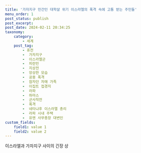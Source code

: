 ```yaml
---
title: '가자지구 민간인 대학살 위기 이스라엘의 폭격 속에 고통 받는 주민들'
menu_order: 1
post_status: publish
post_excerpt: 
post_date: 2024-02-11 20:34:25
taxonomy:
    category:
        - 세계
    post_tag:
        - 휴전
        -  가자지구
        -  이스라엘군
        -  피란민
        -  지상전
        -  앙상한 모습
        -  공중 폭격
        -  잠자던 자매 가족
        -  이집트 접경지
        -  라파
        -  하마스
        -  군사작전
        -  폭격
        -  네타냐후 이스라엘 총리
        -  라파 시내 주택
        -  유엔 사무총장 대변인
custom_fields:
    field1: value 1
    field2: value 2
---
```


이스라엘과 가자지구 사이의 긴장 상
